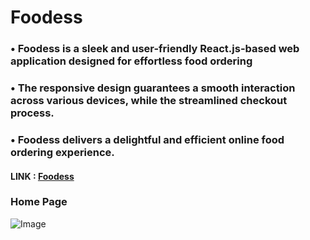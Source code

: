 # Foodess
### • Foodess is a sleek and user-friendly React.js-based web application designed for effortless food ordering
### • The responsive design guarantees a smooth interaction across various devices, while the streamlined checkout process.
### • Foodess delivers a delightful and efficient online food ordering experience.
#### LINK : [Foodess](https://foodessbyme.netlify.app)
### Home Page
![Image](https://github.com/user-attachments/assets/dc6829f4-09a3-4309-9203-a2387f5fa388)
